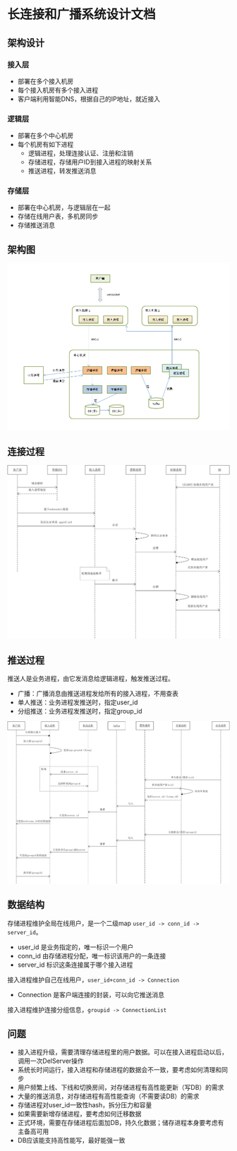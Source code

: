 # 长连接和广播系统设计文档

## 架构设计

### 接入层

* 部署在多个接入机房
* 每个接入机房有多个接入进程
* 客户端利用智能DNS，根据自己的IP地址，就近接入

### 逻辑层

* 部署在多个中心机房
* 每个机房有如下进程
    * 逻辑进程，处理连接认证、注册和注销
    * 存储进程，存储用户ID到接入进程的映射关系
    * 推送进程，转发推送消息

### 存储层

* 部署在中心机房，与逻辑层在一起
* 存储在线用户表，多机房同步
* 存储推送消息

## 架构图

![arch](arch1.png)

## 连接过程

![connect](connect.png)

## 推送过程

推送人是业务进程，由它发消息给逻辑进程，触发推送过程。

* 广播：广播消息由推送进程发给所有的接入进程，不用查表
* 单人推送：业务进程发推送时，指定user_id
* 分组推送：业务进程发推送时，指定group_id

![push](push.png)

## 数据结构

存储进程维护全局在线用户，是一个二级map `user_id -> conn_id -> server_id`。 

* user_id 是业务指定的，唯一标识一个用户
* conn_id 由存储进程分配，唯一标识该用户的一条连接
* server_id 标识这条连接属于哪个接入进程

接入进程维护自己在线用户，`user_id+conn_id -> Connection`

* Connection 是客户端连接的封装，可以向它推送消息

接入进程维护连接分组信息，`groupid -> ConnectionList`

## 问题

* 接入进程升级，需要清理存储进程里的用户数据。可以在接入进程启动以后，调用一次DelServer操作
* 系统长时间运行，接入进程和存储进程的数据会不一致，要考虑如何清理和同步
* 用户频繁上线、下线和切换房间，对存储进程有高性能更新（写DB）的需求
* 大量的推送消息，对存储进程有高性能查询（不需要读DB）的需求
* 存储进程对user_id一致性hash，拆分压力和容量
* 如果需要新增存储进程，要考虑如何迁移数据
* 正式环境，需要在存储进程后面加DB，持久化数据；储存进程本身要考虑有主备高可用
* DB应该能支持高性能写，最好能强一致
